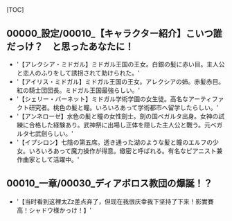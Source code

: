 # 

[TOC]

## 00000_設定/00010_【キャラクター紹介】こいつ誰だっけ？　と思ったあなたに！

- '【アレクシア・ミドガル】ミドガル王国の王女。白銀の髪に赤い目。主人公と恋人のふりをして誘拐されて助けられた。'
- '【アイリス・ミドガル】ミドガル王国の王女。アレクシアの姉。赤髪赤目。紅の騎士団団長。ミドガル王国最強らしい。'
- '【シェリー・バーネット】ミドガル学術学園の女生徒。高名なアーティファクト研究者。桃色の髪と瞳。いろいろあって学術都市へ留学したらしい。'
- '【アンネローゼ】水色の髪と瞳の女性劍士。劍の国ベガルタ出身。女神の試練に合格した経験あり。武神祭に出場し正体を隠した主人公と戰う。元ベガルタ七武劍らしい。'
- '【イプシロン】七陰の第五席。透き通った湖のような髪と瞳のエルフの少女。いろいろあって魔力操作が得意。緻密と呼ばれる。有名なピアニスト兼作曲家として活躍中。'


## 00010_一章/00030_ディアボロス教団の爆誕！？

- '【当时看到这裡太Zz差点弃了，但现在我很庆幸我下坚持了下来！影實賽高！シャドウ様かっけ！】'
